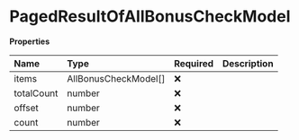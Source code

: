 # PagedResultOfAllBonusCheckModel

**Properties**

| Name       | Type                 | Required | Description |
| :--------- | :------------------- | :------- | :---------- |
| items      | AllBonusCheckModel[] | ❌       |             |
| totalCount | number               | ❌       |             |
| offset     | number               | ❌       |             |
| count      | number               | ❌       |             |

<!-- This file was generated by liblab | https://liblab.com/ -->
